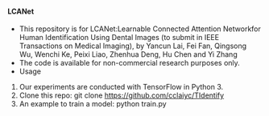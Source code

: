 #### LCANet
- This repository is for LCANet:Learnable Connected Attention Networkfor Human Identification Using Dental Images (to submit in IEEE Transactions on Medical Imaging), 
by Yancun Lai, Fei Fan, Qingsong Wu, Wenchi Ke, Peixi Liao, Zhenhua Deng, Hu Chen and Yi Zhang
- The code is available for non-commercial research purposes only.
- Usage
1. Our experiments are conducted with TensorFlow in Python 3.
2. Clone this repo: git clone https://github.com/cclaiyc/TIdentify
3. An example to train a model: python train.py

